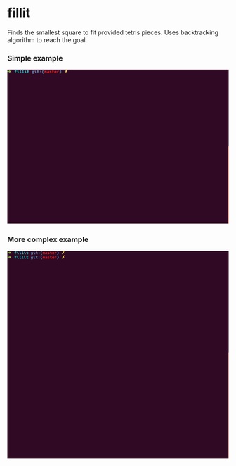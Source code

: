 # fillit

Finds the smallest square to fit provided tetris pieces.
Uses backtracking algorithm to reach the goal.


### Simple example
![](https://raw.githubusercontent.com/vukolka/fillit/master/gif_fillit.gif)
### More complex example
![](https://raw.githubusercontent.com/vukolka/fillit/master/more_complex_gif.gif)

